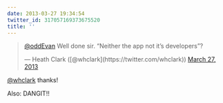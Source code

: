 ```yaml
---
date: 2013-03-27 19:34:54
twitter_id: 317057169373675520
title: ''
---
```


<blockquote class="twitter-tweet"><p lang="en" dir="ltr"><a href="https://twitter.com/oddEvan?ref_src=twsrc%5Etfw">@oddEvan</a> Well done sir. “Neither the app not it’s developers”?</p>&mdash; Heath Clark ([@whclark](https://twitter.com/whclark)) <a href="https://twitter.com/whclark/status/317056995326824450?ref_src=twsrc%5Etfw">March 27, 2013</a></blockquote>
<script async src="https://platform.twitter.com/widgets.js" charset="utf-8"></script>

[@whclark](https://twitter.com/whclark) thanks!

Also: DANGIT!!
